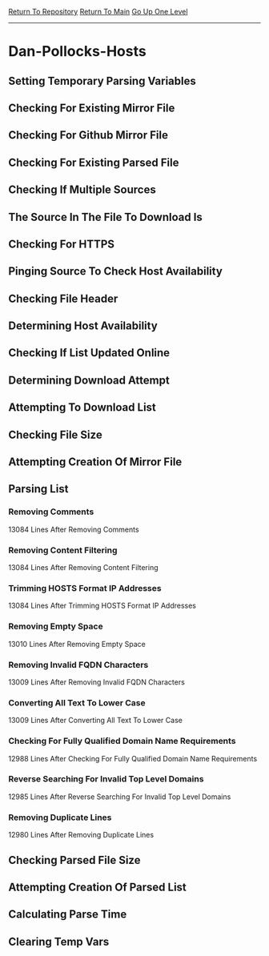 [Return To Repository](https://github.com/deathbybandaid/piholeparser/)
[Return To Main](https://github.com/deathbybandaid/piholeparser/blob/master/RecentRunLogs/Mainlog.md)
[Go Up One Level](https://github.com/deathbybandaid/piholeparser/blob/master/RecentRunLogs/TopLevelScripts/30-Processing-Blacklists.md)
____________________________________
# Dan-Pollocks-Hosts
## Setting Temporary Parsing Variables
## Checking For Existing Mirror File
## Checking For Github Mirror File
## Checking For Existing Parsed File
## Checking If Multiple Sources
## The Source In The File To Download Is
## Checking For HTTPS
## Pinging Source To Check Host Availability
## Checking File Header
## Determining Host Availability
## Checking If List Updated Online
## Determining Download Attempt
## Attempting To Download List
## Checking File Size
## Attempting Creation Of Mirror File
## Parsing List
### Removing Comments
13084 Lines After Removing Comments
### Removing Content Filtering
13084 Lines After Removing Content Filtering
### Trimming HOSTS Format IP Addresses
13084 Lines After Trimming HOSTS Format IP Addresses
### Removing Empty Space
13010 Lines After Removing Empty Space
### Removing Invalid FQDN Characters
13009 Lines After Removing Invalid FQDN Characters
### Converting All Text To Lower Case
13009 Lines After Converting All Text To Lower Case
### Checking For Fully Qualified Domain Name Requirements
12988 Lines After Checking For Fully Qualified Domain Name Requirements
### Reverse Searching For Invalid Top Level Domains
12985 Lines After Reverse Searching For Invalid Top Level Domains
### Removing Duplicate Lines
12980 Lines After Removing Duplicate Lines
## Checking Parsed File Size
## Attempting Creation Of Parsed List
## Calculating Parse Time
## Clearing Temp Vars
